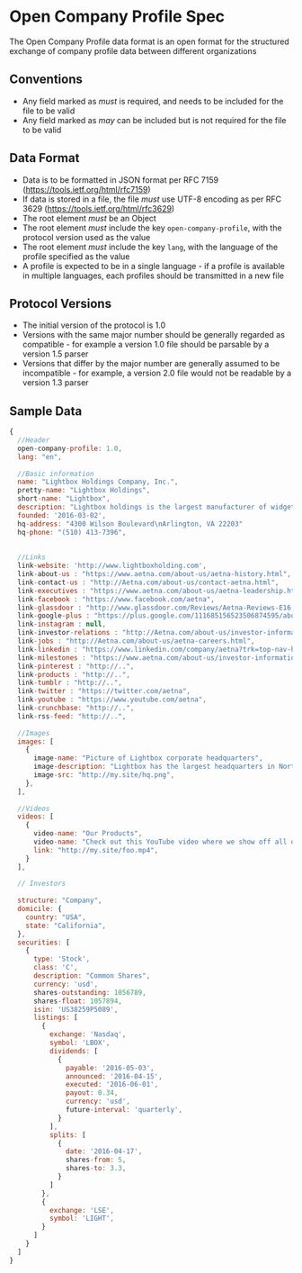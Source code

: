 # Open Company Profile Spec
The Open Company Profile data format is an open format for the structured exchange of company profile data between different organizations

## Conventions
* Any field marked as *must* is required, and needs to be included for the file to be valid
* Any field marked as *may* can be included but is not required for the file to be valid

## Data Format
* Data is to be formatted in JSON format per RFC 7159 (https://tools.ietf.org/html/rfc7159)
* If data is stored in a file, the file *must* use UTF-8 encoding as per RFC 3629 (https://tools.ietf.org/html/rfc3629)
* The root element *must* be an Object
* The root element *must* include the key `open-company-profile`, with the protocol version used as the value
* The root element *must* include the key `lang`, with the language of the profile specified as the value
* A profile is expected to be in a single language - if a profile is available in multiple languages, each profiles should be transmitted in a new file

## Protocol Versions
* The initial version of the protocol is 1.0
* Versions with the same major number should be generally regarded as compatible - for example a version 1.0 file should be parsable by a version 1.5 parser
* Versions that differ by the major number are generally assumed to be incompatible - for example, a version 2.0 file would not be readable by a version 1.3 parser

## Sample Data
```javascript
{
  //Header
  open-company-profile: 1.0,
  lang: "en",
  
  //Basic information 
  name: "Lightbox Holdings Company, Inc.",
  pretty-name: "Lightbox Holdings",
  short-name: "Lightbox",
  description: "Lightbox holdings is the largest manufacturer of widgets and things",
  founded: '2016-03-02',
  hq-address: "4300 Wilson Boulevard\nArlington, VA 22203"
  hq-phone: "(510) 413-7396",
  
  
  //Links
  link-website: 'http://www.lightboxholding.com',
  link-about-us : "https://www.aetna.com/about-us/aetna-history.html",
  link-contact-us : "http://Aetna.com/about-us/contact-aetna.html",
  link-executives : "https://www.aetna.com/about-us/aetna-leadership.html",
  link-facebook : "https://www.facebook.com/aetna",
  link-glassdoor : "http://www.glassdoor.com/Reviews/Aetna-Reviews-E16.htm",
  link-google-plus : "https://plus.google.com/111685156523506874595/about",
  link-instagram : null,
  link-investor-relations : "http://Aetna.com/about-us/investor-information.html",
  link-jobs : "http://Aetna.com/about-us/aetna-careers.html",
  link-linkedin : "https://www.linkedin.com/company/aetna?trk=top-nav-home",
  link-milestones : "https://www.aetna.com/about-us/investor-information.html",
  link-pinterest : "http://..",
  link-products : "http://..",
  link-tumblr : "http://..",
  link-twitter : "https://twitter.com/aetna",
  link-youtube : "https://www.youtube.com/aetna",
  link-crunchbase: "http://..",
  link-rss-feed: "http://..",
  
  //Images
  images: [
    {
      image-name: "Picture of Lightbox corporate headquarters",
      image-description: "Lightbox has the largest headquarters in North America",
      image-src: "http://my.site/hq.png",
    },
  ],
  
  //Videos
  videos: [
    {
      video-name: "Our Products",
      video-name: "Check out this YouTube video where we show off all of our cool products",
      link: "http://my.site/foo.mp4",
    }
  ],
  
  // Investors
  
  structure: "Company",
  domicile: {
    country: "USA",
    state: "California",
  },
  securities: [
    {
      type: 'Stock',
      class: 'C',
      description: "Common Shares",
      currency: 'usd',
      shares-outstanding: 1056789,
      shares-float: 1057894,
      isin: 'US38259P5089',
      listings: [
        {
          exchange: 'Nasdaq',
          symbol: 'LBOX',
          dividends: [
            {
              payable: '2016-05-03',
              announced: '2016-04-15',
              executed: '2016-06-01',
              payout: 0.34,
              currency: 'usd',
              future-interval: 'quarterly',
            }
          ],
          splits: [
            {
              date: '2016-04-17',
              shares-from: 5,
              shares-to: 3.3,
            }
          ]
        },
        {
          exchange: 'LSE',
          symbol: 'LIGHT',
        }
      ]
    }
  ]
}
```
